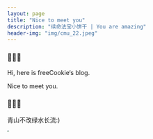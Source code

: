 ```yaml
---
layout: page
title: "Nice to meet you"
description: "续命法宝小饼干 | You are amazing"
header-img: "img/cmu_22.jpeg"
---
```


### 🍪🍪🍪

Hi, here is freeCookie‘s blog.

Nice to meet you. 

### 🍪🍪🍪

青山不改绿水长流:)

<img src="https://raw.githubusercontent.com/YijiaJin/Plot/master/hunt.jpeg" style="zoom:25%">

















